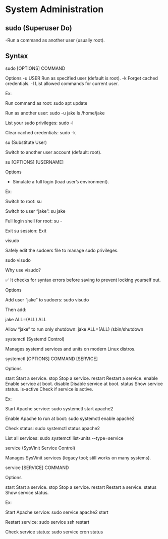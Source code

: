 # **System Administration**

## **sudo (Superuser Do)**
-Run a command as another user (usually root).

## **Syntax**
sudo [OPTIONS] COMMAND

Options
-u USER	Run as specified user (default is root).
-k	Forget cached credentials.
-l	List allowed commands for current user.

Ex:

Run command as root:
sudo apt update

Run as another user:
sudo -u jake ls /home/jake

List your sudo privileges:
sudo -l

 Clear cached credentials:
sudo -k


su (Substitute User)

Switch to another user account (default: root).

su [OPTIONS] [USERNAME]

Options
-	Simulate a full login (load user’s environment).

Ex:

Switch to root:
su

Switch to user “jake”:
su jake

Full login shell for root:
su -

Exit su session:
Exit



visudo

Safely edit the sudoers file to manage sudo privileges.

sudo visudo

Why use visudo?

✅ It checks for syntax errors before saving to prevent locking yourself out.

Options

 Add user “jake” to sudoers:
sudo visudo

Then add:

jake ALL=(ALL) ALL

 Allow “jake” to run only shutdown:
jake ALL=(ALL) /sbin/shutdown



systemctl (Systemd Control)

Manages systemd services and units on modern Linux distros.

systemctl [OPTIONS] COMMAND [SERVICE]

Options

start	Start a service.
stop	Stop a service.
restart	Restart a service.
enable	Enable service at boot.
disable	Disable service at boot.
status	Show service status.
is-active	Check if service is active.

Ex:

 Start Apache service:
sudo systemctl start apache2

Enable Apache to run at boot:
sudo systemctl enable apache2

Check status:
sudo systemctl status apache2

List all services:
sudo systemctl list-units --type=service



service (SysVinit Service Control)

Manages SysVinit services (legacy tool; still works on many systems).

service [SERVICE] COMMAND

Options

start	Start a service.
stop	Stop a service.
restart	Restart a service.
status	Show service status.

Ex:

Start Apache service:
sudo service apache2 start

Restart service:
sudo service ssh restart

Check service status:
sudo service cron status


